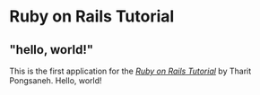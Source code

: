 # Ruby on Rails Tutorial
## "hello, world!"
This is the first application for the
[*Ruby on Rails Tutorial*](http://www.railstutorial.org/)
by Tharit Pongsaneh. Hello, world!